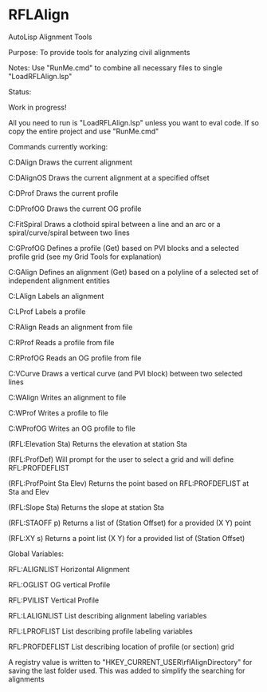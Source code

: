 # RFLAlign
AutoLisp Alignment Tools

Purpose:  To provide tools for analyzing civil alignments

Notes:  Use "RunMe.cmd" to combine all necessary files to single "LoadRFLAlign.lsp"

Status:

Work in progress!

All you need to run is "LoadRFLAlign.lsp" unless you want to eval code.  If so copy the entire project and use "RunMe.cmd"

Commands currently working:

C:DAlign                     Draws the current alignment

C:DAlignOS                   Draws the current alignment at a specified offset

C:DProf                      Draws the current profile

C:DProfOG                    Draws the current OG profile

C:FitSpiral                  Draws a clothoid spiral between a line and an arc or a spiral/curve/spiral between two lines

C:GProfOG                    Defines a profile (Get) based on PVI blocks and a selected profile grid (see my Grid Tools for explanation)

C:GAlign                     Defines an alignment (Get) based on a polyline of a selected set of independent alignment entities

C:LAlign                     Labels an alignment

C:LProf                      Labels a profile

C:RAlign                     Reads an alignment from file

C:RProf                      Reads a profile from file

C:RProfOG                    Reads an OG profile from file

C:VCurve                     Draws a vertical curve (and PVI block) between two selected lines

C:WAlign                     Writes an alignment to file

C:WProf                      Writes a profile to file

C:WProfOG                    Writes an OG profile to file

(RFL:Elevation Sta)          Returns the elevation at station Sta

(RFL:ProfDef)                Will prompt for the user to select a grid and will define RFL:PROFDEFLIST

(RFL:ProfPoint Sta Elev)     Returns the point based on RFL:PROFDEFLIST at Sta and Elev

(RFL:Slope Sta)              Returns the slope at station Sta

(RFL:STAOFF p)               Returns a list of (Station Offset) for a provided (X Y) point

(RFL:XY s)                   Returns a point list (X Y) for a provided list of (Station Offset)

Global Variables:

RFL:ALIGNLIST                Horizontal Alignment

RFL:OGLIST                   OG vertical Profile

RFL:PVILIST                  Vertical Profile

RFL:LALIGNLIST               List describing alignment labeling variables

RFL:LPROFLIST                List describing profile labeling variables

RFL:PROFDEFLIST              List describing location of profile (or section) grid



A registry value is written to "HKEY_CURRENT_USER\\rflAlignDirectory" for saving the last folder used.  This was added to simplify the searching for alignments
